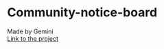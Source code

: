 # Community-notice-board
Made by Gemini   
[Link to the project](https://community-notice-board-72379.web.app)
